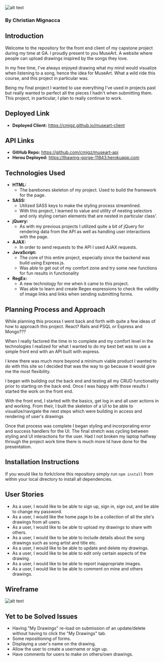 ![alt text](https://i.imgur.com/515HBgb.png "MuseArt Logo")
### By Christian Mignacca

## Introduction

Welcome to the repository for the front end client of my capstone project during my time at GA.  I proudly present to you MuseArt.  A website where people can upload drawings inspired by the songs they love.

In my free time, I've always enjoyed drawing what my mind would visualize when listening to a song, hence the idea for MuseArt.  What a wild ride this course, and this project in particular was.

Being my final project I wanted to use everything I've used in projects past but really wanted to perfect all the pieces I hadn't when submitting them.  This project, in particular, I plan to really continue to work.

## Deployed Link

- **Deployed Client:** https://cmigz.github.io/museart-client

## API Links

- **GitHub Repo:** https://github.com/cmigz/museart-api
- **Herou Deployed:** https://thawing-gorge-11843.herokuapp.com

## Technologies Used

- **HTML:**
  - The barebones skeleton of my project.  Used to build the framework for the page.
- **SASS:**
  - Utilized SASS keys to make the styling process streamlined.
  - With this project, I learned to value and utility of nesting selectors and only styling certain elements that are nested in particular class'.
- **jQuery:**
  - As with my previous projects I utilized quite a bit of jQuery for rendering data from the API as well as handling user interactions with the page.
- **AJAX:**
  - In order to send requests to the API I used AJAX requests.
- **JavaScript:**
  - The core of this entire project, especially since the backend was build using Express.js.
  - Was able to get out of my comfort zone and try some new functions for fun results in functionality
- **RegEx:**
  - A new technology for me when it came to this project.
  - Was able to learn and create Regex expressions to check the validity of image links and links when sending submitting forms.

## Planning Process and Approach

While planning this process I went back and forth with quite a few ideas of how to approach this project.  React? Rails and PSQL or Express and Mongo???

When I really factored the time in to complete and my comfort level in the technologies I realized for what I wanted to do my best bet was to use a simple front end with an API built with express.

I knew there was much more beyond a minimum viable product I wanted to do with this site so I decided that was the way to go because it would give me the most flexibility.

I began with building out the back end and testing all my CRUD functionality prior to starting on the back end.  Once I was happy with those results I started the work on the front end.

With the front end, I started with the basics, get log in and all user actions in and working.  From their, I built the skeleton of a UI to be able to visualize/navigate the next steps which were building in access and rendering of user's drawings

Once that process was complete I began styling and incorporating error and success handlers for the UI.  The final stretch was cycling between styling and UI interactions for the user.  Had I not broken my laptop halfway through the project work time there is much more Id have done for the presentation.

## Installation Instructions

If you would like to fork/clone this repository simply run `npm install` from within your local directory to install all dependencies.

## User Stories

- As a user, I would like to be able to sign up, sign in, sign out, and be able to change my password.
- As a user, I would like the home page to be a collection of all the site's drawings from all users.
- As a user, I would like to be able to upload my drawings to share with others.
- As a user, I would like to be able to include details about the song drawings such as song artist and title etc.
- As a user, I would like to be able to update and delete my drawings.
- As a user, I would like to be able to edit only certain aspects of the drawing.
- As a user, I would like to be able to report inappropriate images.
- As a user, I would like to be able to comment on mine and others drawings.

## Wireframe

![alt text](https://i.imgur.com/KCJt5us.jpg?1 "WireFrame V1")

## Yet to be Solved Issues

- Having "My Drawings" re-load on submission of an update/delete without having to click the "My Drawings" tab.
- Some repositioning of forms.
- Displaying a user's name on the drawing.
- Allow the user to create a username or sign up.
- Have comments for users to make on others/own drawings.
